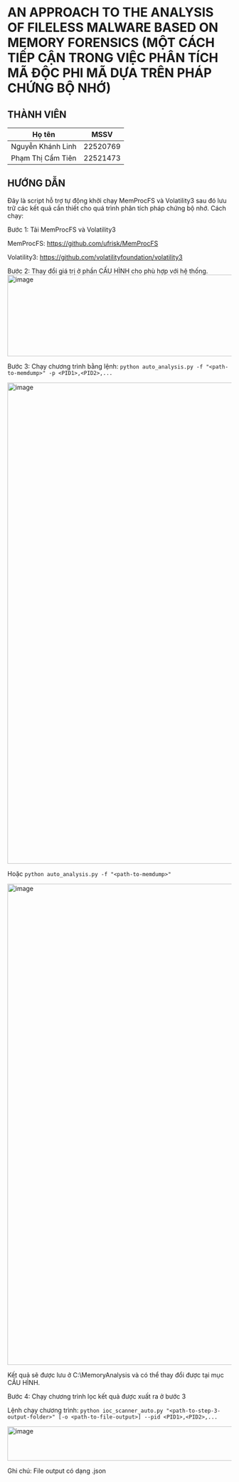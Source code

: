 
# AN APPROACH TO THE ANALYSIS OF FILELESS MALWARE BASED ON MEMORY FORENSICS (MỘT CÁCH TIẾP CẬN TRONG VIỆC PHÂN TÍCH MÃ ĐỘC PHI MÃ DỰA TRÊN PHÁP CHỨNG BỘ NHỚ)

## THÀNH VIÊN
| Họ tên | MSSV |
| ------ | ---- |
| Nguyễn Khánh Linh | 22520769 |
| Phạm Thị Cẩm Tiên | 22521473 |

## HƯỚNG DẪN

Đây là script hỗ trợ tự động khởi chạy MemProcFS và Volatility3 sau đó lưu trữ các kết quả cần thiết cho quá trình phân tích pháp chứng bộ nhớ. 
Cách chạy: 

Bước 1: Tải MemProcFS và Volatility3

MemProcFS: https://github.com/ufrisk/MemProcFS

Volatility3: https://github.com/volatilityfoundation/volatility3

Bước 2: Thay đổi giá trị ở phần CẤU HÌNH cho phù hợp với hệ thống.
<img width="1112" height="183" alt="image" src="https://github.com/user-attachments/assets/3297644e-2ef8-44bc-af2a-d4073aceb797" />

Bước 3: Chạy chương trình bằng lệnh: 
```python auto_analysis.py -f "<path-to-memdump>" -p <PID1>,<PID2>,...```

<img width="1920" height="1080" alt="image" src="https://github.com/user-attachments/assets/baa88357-4ea2-4272-963a-c7d9574bf269" />

Hoặc 
```python auto_analysis.py -f "<path-to-memdump>"```

<img width="1920" height="1080" alt="image" src="https://github.com/user-attachments/assets/e84736da-1f06-4a57-b0e8-da4e26f2a4c4" />


Kết quả sẽ được lưu ở C:\MemoryAnalysis và có thể thay đổi được tại mục CẤU HÌNH.

Bước 4: Chạy chương trình lọc kết quả được xuất ra ở bước 3

Lệnh chạy chương trình: ```python ioc_scanner_auto.py "<path-to-step-3-output-folder>" [-o <path-to-file-output>] --pid <PID1>,<PID2>,...```

<img width="835" height="77" alt="image" src="https://github.com/user-attachments/assets/696d9990-2e2b-4ee5-b3e4-0ebcce1789cc" />

Ghi chú: File output có dạng .json
